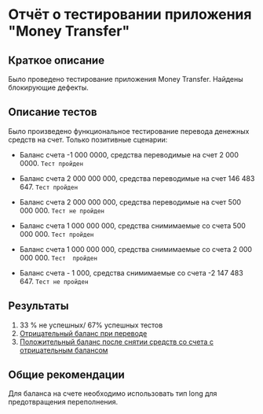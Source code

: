 # Отчёт о тестировании приложения "Money Transfer"

## Краткое описание

Было проведено тестирование приложения Money Transfer.
Найдены блокирующие дефекты.

## Описание тестов

Было произведено функциональное тестирование перевода денежных средств на счет.
Только позитивные сценарии:

* Баланс счета -1 000 0000, средства переводимые на счет 2 000 0000.
  `Тест пройден`
  
* Баланс счета  2 000 000 000, средства переводимые на счет 146 483 647.
 ` Тест пройден ` 
  
* Баланс счета  2 000 000 000, средства переводимые на счет 500 000 000.
  `Тест не пройден  `
  
* Баланс счета  1 000 000 000, средства снимимаемые со счета 500 000 000.
  `Тест пройден  `  

* Баланс счета  1 000 000 000, средства снимимаемые со счета 2 000 000 000.
  `Тест  пройден  `

* Баланс счета  - 1 000, средства снимимаемые со счета -2 147 483 647.
  `Тест не пройден  `
  



## Результаты

1. 33 % не успешных/ 67% успешных тестов
2. [Отрицательный баланс при переводе](https://github.com/AleksandraRatush/java-homework-1.2/issues/1)
3. [Положительный баланс после снятии средств со счета с отрицательным балансом](https://github.com/AleksandraRatush/java-homework-1.2/issues/2)

## Общие рекомендации

Для баланса на счете  необходимо использовать тип long для предотвращения 
переполнения. 

